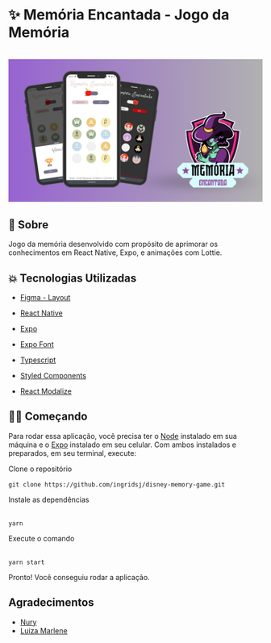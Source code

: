 # :sparkles: Memória Encantada - Jogo da Memória

<br>

<div>
  <img src=".github/wallpaper.png">
<div>

## :dart: Sobre

Jogo da memória desenvolvido com propósito de aprimorar os conhecimentos em React Native, Expo, e animações com Lottie.

## :boom: Tecnologias Utilizadas

- [Figma - Layout](https://www.figma.com/community/file/1212020337394409085)

- [React Native](https://reactnative.dev/)

- [Expo](https://expo.io/)

- [Expo Font](https://docs.expo.io/versions/latest/sdk/font/)

- [Typescript](https://www.typescriptlang.org/)

- [Styled Components](https://styled-components.com/)

- [React Modalize](https://jeremybarbet.github.io/react-native-modalize/#/)

## 🧙‍♂️ Começando

Para rodar essa aplicação, você precisa ter o [Node](https://nodejs.org/en) instalado em sua máquina e o [Expo](https://play.google.com/store/apps/details?id=host.exp.exponent&hl=pt_BR&gl=US) instalado em seu celular. Com ambos instalados e preparados, em seu terminal, execute:

Clone o repositório

```shell
git clone https://github.com/ingridsj/disney-memory-game.git
```

Instale as dependências

```shell

yarn

```

Execute o comando

```shell

yarn start

```

Pronto! Você conseguiu rodar a aplicação.

## Agradecimentos

* [Nury](https://github.com/nurycaroline)
* [Luiza Marlene](https://github.com/luizamarlene)
